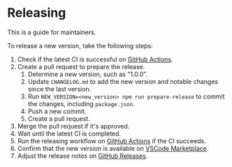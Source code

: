 # Releasing

This is a guide for maintainers.

To release a new version, take the following steps:

1. Check if the latest CI is successful on [GitHub Actions](https://github.com/stylelint/vscode-stylelint/actions/workflows/testing.yml).
2. Create a pull request to prepare the release.
    1. Determine a new version, such as "1.0.0".
    2. Update `CHANGELOG.md` to add the new version and notable changes since the last version.
    3. Run `NEW_VERSION=<new_version> npm run prepare-release` to commit the changes, including `package.json`.
    4. Push a new commit.
    5. Create a pull request.
3. Merge the pull request if it's approved.
4. Wait until the latest CI is completed.
5. Run the releasing workflow on [GitHub Actions](https://github.com/stylelint/vscode-stylelint/actions/workflows/releasing.yml) if the CI succeeds.
6. Confirm that the new version is available on [VSCode Marketplace](https://marketplace.visualstudio.com/items?itemName=stylelint.vscode-stylelint).
7. Adjust the release notes on [GitHub Releases](https://github.com/stylelint/vscode-stylelint/releases).
